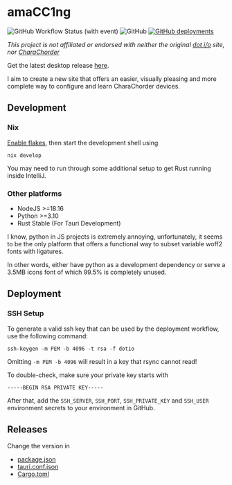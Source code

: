 # amaCC1ng

![GitHub Workflow Status (with event)](https://img.shields.io/github/actions/workflow/status/Theaninova/dotio/build.yml)
![GitHub](https://img.shields.io/github/license/Theaninova/dotio)
[![GitHub deployments](https://img.shields.io/github/deployments/Theaninova/dotio/Website?label=delployment)](https://dotio.theaninova.de/)

_This project is not affiliated or endorsed with neither the original [dot i/o](https://www.iq-eq.io/) site, nor [CharaChorder](https://www.charachorder.com/)_

Get the latest desktop release [here](https://github.com/Theaninova/dotio/releases).

I aim to create a new site that offers an easier, visually pleasing
and more complete way to configure and learn CharaChorder devices.

## Development

### Nix

[Enable flakes](https://nixos.wiki/wiki/Flakes#Enable_flakes), then start the development shell using

```shell
nix develop
```

You may need to run through some additional setup to get Rust running inside IntelliJ.

### Other platforms

- NodeJS >=18.16
- Python >=3.10
- Rust Stable (For Tauri Development)

I know, python in JS projects is extremely annoying, unfortunately,
it seems to be the only platform that offers a functional
way to subset variable woff2 fonts with ligatures.

In other words, either have python as a development dependency or
serve a 3.5MB icons font of which 99.5% is completely unused.

## Deployment

### SSH Setup

To generate a valid ssh key that can be used by the deployment workflow,
use the following command:

```shell
ssh-keygen -m PEM -b 4096 -t rsa -f dotio
```

Omitting `-m PEM -b 4096` will result in a key that rsync cannot read!

To double-check, make sure your private key starts with

```
-----BEGIN RSA PRIVATE KEY-----
```

After that, add the `SSH_SERVER`, `SSH_PORT`, `SSH_PRIVATE_KEY` and `SSH_USER`
environment secrets to your environment in GitHub.

## Releases

Change the version in

- [package.json](package.json)
- [tauri.conf.json](src-tauri/tauri.conf.json)
- [Cargo.toml](src-tauri/Cargo.toml)
